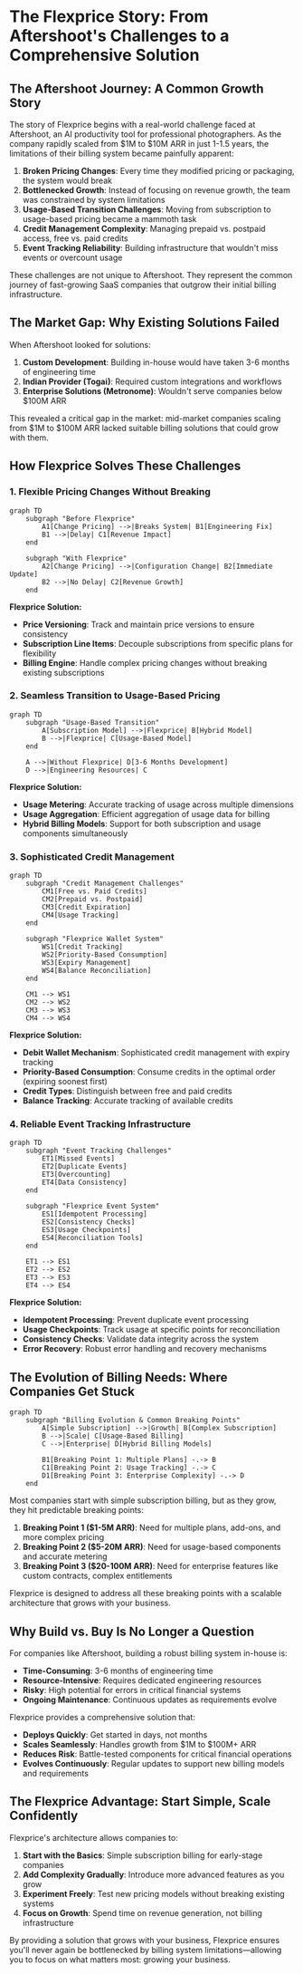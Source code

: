 # The Flexprice Story: From Aftershoot's Challenges to a Comprehensive Solution

## The Aftershoot Journey: A Common Growth Story

The story of Flexprice begins with a real-world challenge faced at Aftershoot, an AI productivity tool for professional photographers. As the company rapidly scaled from $1M to $10M ARR in just 1-1.5 years, the limitations of their billing system became painfully apparent:

1. **Broken Pricing Changes**: Every time they modified pricing or packaging, the system would break
2. **Bottlenecked Growth**: Instead of focusing on revenue growth, the team was constrained by system limitations
3. **Usage-Based Transition Challenges**: Moving from subscription to usage-based pricing became a mammoth task
4. **Credit Management Complexity**: Managing prepaid vs. postpaid access, free vs. paid credits
5. **Event Tracking Reliability**: Building infrastructure that wouldn't miss events or overcount usage

These challenges are not unique to Aftershoot. They represent the common journey of fast-growing SaaS companies that outgrow their initial billing infrastructure.

## The Market Gap: Why Existing Solutions Failed

When Aftershoot looked for solutions:

1. **Custom Development**: Building in-house would have taken 3-6 months of engineering time
2. **Indian Provider (Togai)**: Required custom integrations and workflows
3. **Enterprise Solutions (Metronome)**: Wouldn't serve companies below $100M ARR

This revealed a critical gap in the market: mid-market companies scaling from $1M to $100M ARR lacked suitable billing solutions that could grow with them.

## How Flexprice Solves These Challenges

### 1. Flexible Pricing Changes Without Breaking

```mermaid
graph TD
    subgraph "Before Flexprice"
        A1[Change Pricing] -->|Breaks System| B1[Engineering Fix]
        B1 -->|Delay| C1[Revenue Impact]
    end
    
    subgraph "With Flexprice"
        A2[Change Pricing] -->|Configuration Change| B2[Immediate Update]
        B2 -->|No Delay| C2[Revenue Growth]
    end
```

**Flexprice Solution:**
- **Price Versioning**: Track and maintain price versions to ensure consistency
- **Subscription Line Items**: Decouple subscriptions from specific plans for flexibility
- **Billing Engine**: Handle complex pricing changes without breaking existing subscriptions

### 2. Seamless Transition to Usage-Based Pricing

```mermaid
graph TD
    subgraph "Usage-Based Transition"
        A[Subscription Model] -->|Flexprice| B[Hybrid Model]
        B -->|Flexprice| C[Usage-Based Model]
    end
    
    A -->|Without Flexprice| D[3-6 Months Development]
    D -->|Engineering Resources| C
```

**Flexprice Solution:**
- **Usage Metering**: Accurate tracking of usage across multiple dimensions
- **Usage Aggregation**: Efficient aggregation of usage data for billing
- **Hybrid Billing Models**: Support for both subscription and usage components simultaneously

### 3. Sophisticated Credit Management

```mermaid
graph TD
    subgraph "Credit Management Challenges"
        CM1[Free vs. Paid Credits]
        CM2[Prepaid vs. Postpaid]
        CM3[Credit Expiration]
        CM4[Usage Tracking]
    end
    
    subgraph "Flexprice Wallet System"
        WS1[Credit Tracking]
        WS2[Priority-Based Consumption]
        WS3[Expiry Management]
        WS4[Balance Reconciliation]
    end
    
    CM1 --> WS1
    CM2 --> WS2
    CM3 --> WS3
    CM4 --> WS4
```

**Flexprice Solution:**
- **Debit Wallet Mechanism**: Sophisticated credit management with expiry tracking
- **Priority-Based Consumption**: Consume credits in the optimal order (expiring soonest first)
- **Credit Types**: Distinguish between free and paid credits
- **Balance Tracking**: Accurate tracking of available credits

### 4. Reliable Event Tracking Infrastructure

```mermaid
graph TD
    subgraph "Event Tracking Challenges"
        ET1[Missed Events]
        ET2[Duplicate Events]
        ET3[Overcounting]
        ET4[Data Consistency]
    end
    
    subgraph "Flexprice Event System"
        ES1[Idempotent Processing]
        ES2[Consistency Checks]
        ES3[Usage Checkpoints]
        ES4[Reconciliation Tools]
    end
    
    ET1 --> ES1
    ET2 --> ES2
    ET3 --> ES3
    ET4 --> ES4
```

**Flexprice Solution:**
- **Idempotent Processing**: Prevent duplicate event processing
- **Usage Checkpoints**: Track usage at specific points for reconciliation
- **Consistency Checks**: Validate data integrity across the system
- **Error Recovery**: Robust error handling and recovery mechanisms

## The Evolution of Billing Needs: Where Companies Get Stuck

```mermaid
graph TD
    subgraph "Billing Evolution & Common Breaking Points"
        A[Simple Subscription] -->|Growth| B[Complex Subscription]
        B -->|Scale| C[Usage-Based Billing]
        C -->|Enterprise| D[Hybrid Billing Models]
        
        B1[Breaking Point 1: Multiple Plans] -.-> B
        C1[Breaking Point 2: Usage Tracking] -.-> C
        D1[Breaking Point 3: Enterprise Complexity] -.-> D
    end
```

Most companies start with simple subscription billing, but as they grow, they hit predictable breaking points:

1. **Breaking Point 1 ($1-5M ARR)**: Need for multiple plans, add-ons, and more complex pricing
2. **Breaking Point 2 ($5-20M ARR)**: Need for usage-based components and accurate metering
3. **Breaking Point 3 ($20-100M ARR)**: Need for enterprise features like custom contracts, complex entitlements

Flexprice is designed to address all these breaking points with a scalable architecture that grows with your business.

## Why Build vs. Buy Is No Longer a Question

For companies like Aftershoot, building a robust billing system in-house is:

- **Time-Consuming**: 3-6 months of engineering time
- **Resource-Intensive**: Requires dedicated engineering resources
- **Risky**: High potential for errors in critical financial systems
- **Ongoing Maintenance**: Continuous updates as requirements evolve

Flexprice provides a comprehensive solution that:

- **Deploys Quickly**: Get started in days, not months
- **Scales Seamlessly**: Handles growth from $1M to $100M+ ARR
- **Reduces Risk**: Battle-tested components for critical financial operations
- **Evolves Continuously**: Regular updates to support new billing models and requirements

## The Flexprice Advantage: Start Simple, Scale Confidently

Flexprice's architecture allows companies to:

1. **Start with the Basics**: Simple subscription billing for early-stage companies
2. **Add Complexity Gradually**: Introduce more advanced features as you grow
3. **Experiment Freely**: Test new pricing models without breaking existing systems
4. **Focus on Growth**: Spend time on revenue generation, not billing infrastructure

By providing a solution that grows with your business, Flexprice ensures you'll never again be bottlenecked by billing system limitations—allowing you to focus on what matters most: growing your business. 
